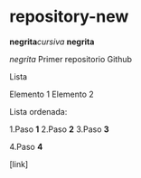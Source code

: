 # repository-new
**negrita**_cursiva_
**negrita**

_*negrita*_
Primer repositorio Github

Lista

Elemento 1
Elemento 2

Lista ordenada:

1.Paso **1**
2.Paso **2**
3.Paso **3**

4.Paso **4**
 <html>
  <html>
 [link]<https://www.google.es/?hl=ca
![thumb_spider-man-tobey-maguire-meme-face-54094017](https://user-images.githubusercontent.com/96111636/189707582-ee078394-460b-44a4-a83d-04ec6066f804.png)
